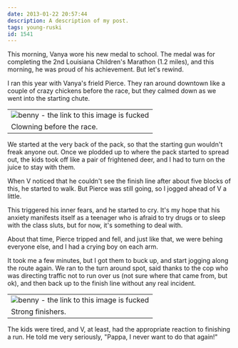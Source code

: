 ```yaml
---
date: 2013-01-22 20:57:44
description: A description of my post.
tags: young-ruski
id: 1541
---
```

This morning, Vanya wore his new medal to school.  The medal was for completing the 2nd Louisiana Children's Marathon (1.2 miles), and this morning, he was proud of his achievement.  But let's rewind.

I ran this year with Vanya's frield Pierce.  They ran around downtown like a couple of crazy chickens before the race, but they calmed down as we went into the starting chute.
<!--more-->
<table class="alignright" width="340px"><tr><td><img src="http://theskinnyonbenny.com/img/kidmaratho2.JPG" alt="benny - the link to this image is fucked" /></td></tr><tr><td caption">Clowning before the race.</td></tr></table>

We started at the very back of the pack, so that the starting gun wouldn't freak anyone out.  Once we plodded up to where the pack started to spread out, the kids took off like a pair of frightened deer, and I had to turn on the juice to stay with them. 

When V noticed that he couldn't see the finish line after about five blocks of this, he started to walk.  But Pierce was still going, so I jogged ahead of V a little.

This triggered his inner fears, and he started to cry.  It's my hope that his anxiety manifests itself as a teenager who is afraid to try drugs or to sleep with the class sluts, but for now, it's something to deal with.

About that time, Pierce tripped and fell, and just like that, we were behing everyone else, and I had a crying boy on each arm.

It took me a few minutes, but I got them to buck up, and start jogging along the route again.  We ran to the turn around spot, said thanks to the cop who was directing traffic not to run over us (not sure where that came from, but ok), and then back up to the finish line without any real incident.

<table class="alignright" width="340px"><tr><td><img src="http://theskinnyonbenny.com/img/kidmarathon1.JPG" alt="benny - the link to this image is fucked" /></td></tr><tr><td caption">Strong finishers.</td></tr></table>


The kids were tired, and V, at least, had the appropriate reaction to finishing a run.  He told me very seriously, "Pappa, I never want to do that again!"